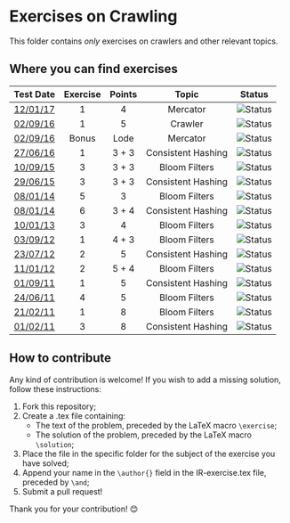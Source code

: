 # Exercises on Crawling #

This folder contains *only* exercises on crawlers and other relevant topics.

## Where you can find exercises ##

| Test Date                                                                                                  | Exercise | Points | Topic              | Status                                                                             |
|:----------------------------------------------------------------------------------------------------------:|:--------:|:------:|:------------------:|:----------------------------------------------------------------------------------:|
| [12/01/17](http://didawiki.di.unipi.it/lib/exe/fetch.php/magistraleinformatica/ir/ir16/ir170112.docx)      |     1    |    4   | Mercator           | ![Status](https://img.shields.io/badge/Status-Unsolved-red.svg)                    |
| [02/09/16](http://didawiki.di.unipi.it/lib/exe/fetch.php/magistraleinformatica/ir/ir15/ir160902.docx)      |     1    |    5   | Crawler            | ![Status](https://img.shields.io/badge/Status-Unsolved-red.svg)                    |
| [02/09/16](http://didawiki.di.unipi.it/lib/exe/fetch.php/magistraleinformatica/ir/ir15/ir160902.docx)      |   Bonus  |  Lode  | Mercator           | ![Status](https://img.shields.io/badge/Status-Unsolved-red.svg)                    |
| [27/06/16](http://didawiki.di.unipi.it/lib/exe/fetch.php/magistraleinformatica/ir/ir15/ir160627.docx)      |     1    |  3 + 3 | Consistent Hashing | ![Status](https://img.shields.io/badge/Status-To%20be%20reviewed-yellow.svg)       |
| [10/09/15](http://didawiki.di.unipi.it/lib/exe/fetch.php/magistraleinformatica/ir/ir14/ir150910.docx)      |     3    |  3 + 3 | Bloom Filters      | ![Status](https://img.shields.io/badge/Status-Unsolved-red.svg)                    |
| [29/06/15](http://didawiki.di.unipi.it/lib/exe/fetch.php/magistraleinformatica/ir/ir14/ir150629.docx)      |     3    |  3 + 3 | Consistent Hashing | ![Status](https://img.shields.io/badge/Status-Unsolved-red.svg)                    |
| [08/01/14](http://didawiki.di.unipi.it/lib/exe/fetch.php/magistraleinformatica/ir/ir13/ir140108.docx)      |     5    |    3   | Bloom Filters      | ![Status](https://img.shields.io/badge/Status-To%20be%20reviewed-yellow.svg)       |
| [08/01/14](http://didawiki.di.unipi.it/lib/exe/fetch.php/magistraleinformatica/ir/ir13/ir140108.docx)      |     6    |  3 + 4 | Consistent Hashing | ![Status](https://img.shields.io/badge/Status-Solved-green.svg)                    |
| [10/01/13](http://didawiki.di.unipi.it/lib/exe/fetch.php/magistraleinformatica/ir/ir12/ir130110.docx)      |     3    |    4   | Bloom Filters      | ![Status](https://img.shields.io/badge/Status-Unsolved-red.svg)                    |
| [03/09/12](http://didawiki.di.unipi.it/lib/exe/fetch.php/magistraleinformatica/ir/ir11/ir120903.doc)       |     1    |  4 + 3 | Bloom Filters      | ![Status](https://img.shields.io/badge/Status-Unsolved-red.svg)                    |
| [23/07/12](http://didawiki.di.unipi.it/lib/exe/fetch.php/magistraleinformatica/ir/ir11/ir120723.doc)       |     2    |    5   | Consistent Hashing | ![Status](https://img.shields.io/badge/Status-Unsolved-red.svg)                    |
| [11/01/12](http://didawiki.di.unipi.it/lib/exe/fetch.php/magistraleinformatica/ir/ir11/ir120111.doc)       |     2    |  5 + 4 | Bloom Filters      | ![Status](https://img.shields.io/badge/Status-Solved-green.svg)                    |
| [01/09/11](http://didawiki.di.unipi.it/lib/exe/fetch.php/magistraleinformatica/ir/ir10/ir110901.doc)       |     1    |    5   | Consistent Hashing | ![Status](https://img.shields.io/badge/Status-Unsolved-red.svg)                    |
| [24/06/11](http://didawiki.di.unipi.it/lib/exe/fetch.php/magistraleinformatica/ir/ir10/ir110624.doc)       |     4    |    5   | Bloom Filters      | ![Status](https://img.shields.io/badge/Status-Unsolved-red.svg)                    |
| [21/02/11](http://didawiki.di.unipi.it/lib/exe/fetch.php/magistraleinformatica/ir/ir10/ir110221.doc)       |     1    |    8   | Bloom Filters      | ![Status](https://img.shields.io/badge/Status-Unsolved-red.svg)                    |
| [01/02/11](http://didawiki.di.unipi.it/lib/exe/fetch.php/magistraleinformatica/ir/ir10/ir110201.doc)       |     3    |    8   | Consistent Hashing | ![Status](https://img.shields.io/badge/Status-Unsolved-red.svg)                    |

## How to contribute ##

Any kind of contribution is welcome! If you wish to add a missing solution,
follow these instructions:

  1. Fork this repository;
  2. Create a .tex file containing:
      - The text of the problem, preceded by the LaTeX macro `\exercise`;
      - The solution of the problem, preceded by the LaTeX macro `\solution`;
  3. Place the file in the specific folder for the subject of the exercise you
  have solved;
  4. Append your name in the `\author{}` field in the IR-exercise.tex file,
  preceded by `\and`;
  5. Submit a pull request!

Thank you for your contribution! :blush:
